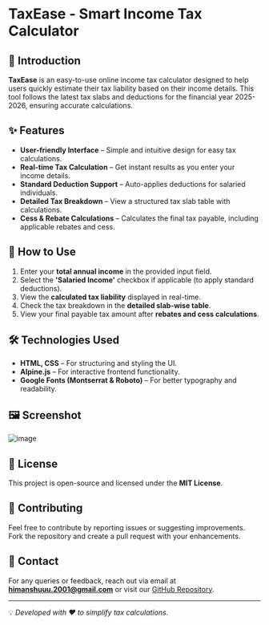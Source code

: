 # TaxEase - Smart Income Tax Calculator

## 📌 Introduction
**TaxEase** is an easy-to-use online income tax calculator designed to help users quickly estimate their tax liability based on their income details. This tool follows the latest tax slabs and deductions for the financial year 2025-2026, ensuring accurate calculations.

## ✨ Features
- **User-friendly Interface** – Simple and intuitive design for easy tax calculations.
- **Real-time Tax Calculation** – Get instant results as you enter your income details.
- **Standard Deduction Support** – Auto-applies deductions for salaried individuals.
- **Detailed Tax Breakdown** – View a structured tax slab table with calculations.
- **Cess & Rebate Calculations** – Calculates the final tax payable, including applicable rebates and cess.

## 🚀 How to Use
1. Enter your **total annual income** in the provided input field.
2. Select the **'Salaried Income'** checkbox if applicable (to apply standard deductions).
3. View the **calculated tax liability** displayed in real-time.
4. Check the tax breakdown in the **detailed slab-wise table**.
5. View your final payable tax amount after **rebates and cess calculations**.

## 🛠️ Technologies Used
- **HTML, CSS** – For structuring and styling the UI.
- **Alpine.js** – For interactive frontend functionality.
- **Google Fonts (Montserrat & Roboto)** – For better typography and readability.

## 🖼️ Screenshot
![image](https://github.com/user-attachments/assets/6d7e6409-79b3-44ad-b598-3add058b10c0)


## 📜 License
This project is open-source and licensed under the **MIT License**.

## 🤝 Contributing
Feel free to contribute by reporting issues or suggesting improvements. Fork the repository and create a pull request with your enhancements.

## 📩 Contact
For any queries or feedback, reach out via email at **himanshuuu.2001@gmail.com** or visit our [GitHub Repository](https://github.com/HIMU-2001/TaxEase.git).

---
💡 _Developed with ❤️ to simplify tax calculations._

